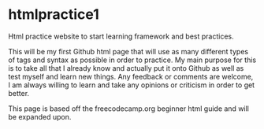 # htmlpractice1
Html practice website to start learning framework and best practices.

This will be my first Github html page that will use as many different types of tags and syntax as possible in order to practice.
My main purpose for this is to take all that I already know and actually put it onto Github as well as test myself and learn new things.
Any feedback or comments are welcome, I am always willing to learn and take any opinions or criticism in order to get better.

This page is based off the freecodecamp.org beginner html guide and will be expanded upon.
